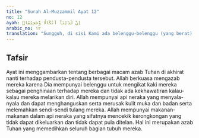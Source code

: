 ```yaml
---
title: "Surah Al-Muzzammil Ayat 12"
no: 12
ayah: اِنَّ لَدَيْنَآ اَنْكَالًا وَّجَحِيْمًاۙ
arabic_no: ١٢
translation: "Sungguh, di sisi Kami ada belenggu-belenggu (yang berat) dan neraka yang menyala-nyala,"
---
```


## Tafsir

Ayat ini menggambarkan tentang berbagai macam azab Tuhan di akhirat nanti terhadap pendusta-pendusta tersebut. Allah berkuasa mengazab mereka karena Dia mempunyai belenggu untuk mengikat kaki mereka sebagai penghinaan terhadap mereka dan tidak ada kekhawatiran kalau-kalau mereka melarikan diri. Allah mempunyai api neraka yang menyala-nyala dan dapat menghanguskan serta merusak kulit muka dan badan serta melemahkan sendi-sendi tulang mereka. Allah mempunyai makanan-makanan dalam api neraka yang sifatnya mencekik kerongkongan yang tidak dapat dikeluarkan dan tidak dapat pula ditelan. Hal ini merupakan azab Tuhan yang memedihkan seluruh bagian tubuh mereka.